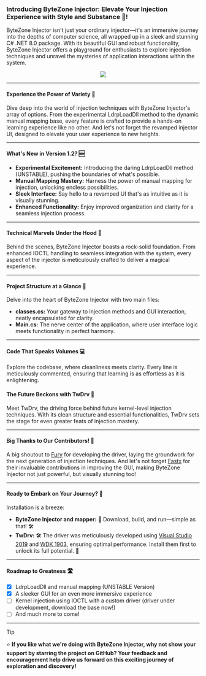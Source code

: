 
### **Introducing ByteZone Injector:** Elevate Your Injection Experience with Style and Substance 🚀!
ByteZone Injector isn't just your ordinary injector—it's an immersive journey into the depths of computer science, all wrapped up in a sleek and stunning C# .NET 8.0 package. With its beautiful GUI and robust functionality, ByteZone Injector offers a playground for enthusiasts to explore injection techniques and unravel the mysteries of application interactions within the system.


<p align="center">
  <img src="https://github.com/byte-zone/ByteZone_Injector/blob/main/images/image_2024-04-19_050846246.png">
</p>

***
#### Experience the Power of Variety 🎨
Dive deep into the world of injection techniques with ByteZone Injector's array of options. From the experimental LdrpLoadDll method to the dynamic manual mapping base, every feature is crafted to provide a hands-on learning experience like no other. And let's not forget the revamped injector UI, designed to elevate your user experience to new heights.
***
#### **What's New in Version 1.2?** 🆕
- **Experimental Excitement:**  Introducing the daring LdrpLoadDll method (UNSTABLE), pushing the boundaries of what's possible.
- **Manual Mapping Mastery:** Harness the power of manual mapping for injection, unlocking endless possibilities.
- **Sleek Interface:** Say hello to a revamped UI that's as intuitive as it is visually stunning.
- **Enhanced Functionality:** Enjoy improved organization and clarity for a seamless injection process.
***
#### Technical Marvels Under the Hood 🔧
Behind the scenes, ByteZone Injector boasts a rock-solid foundation. From enhanced IOCTL handling to seamless integration with the system, every aspect of the injector is meticulously crafted to deliver a magical experience.
***
#### **Project Structure at a Glance** 📁
Delve into the heart of ByteZone Injector with two main files:
- **classes.cs:** Your gateway to injection methods and GUI interaction, neatly encapsulated for clarity.
- **Main.cs:** The nerve center of the application, where user interface logic meets functionality in perfect harmony.
***
#### **Code That Speaks Volumes** 💻
Explore the codebase, where cleanliness meets clarity. Every line is meticulously commented, ensuring that learning is as effortless as it is enlightening.
#### The Future Beckons with TwDrv 🔮
Meet TwDrv, the driving force behind future kernel-level injection techniques. With its clean structure and essential functionalities, TwDrv sets the stage for even greater feats of injection mastery.
***
#### **Big Thanks to Our Contributors!** 🙏
A big shoutout to [Fury](https://github.com/l0x53) for developing the driver, laying the groundwork for the next generation of injection techniques. And let's not forget [Fastx](https://github.com/FastXSkyline) for their invaluable contributions in improving the GUI, making ByteZone Injector not just powerful, but visually stunning too!
***
#### **Ready to Embark on Your Journey?** 🚀
Installation is a breeze:
- **ByteZone Injector and mapper:** 🚀 Download, build, and run—simple as that! 🛠️
- **TwDrv:** 🛠️ The driver was meticulously developed using [Visual Studio 2019](https://my.visualstudio.com/Downloads?q=visual%20studio%202019&wt.mc_id=o~msft~vscom~older-downloads) and [WDK 1903](https://go.microsoft.com/fwlink/?linkid=2085767), ensuring optimal performance. Install them first to unlock its full potential. 🚀

***
#### **Roadmap to Greatness** 🛣️
- [x] LdrpLoadDll and manual mapping (UNSTABLE Version)
- [x] A sleeker GUI for an even more immersive experience
- [ ] Kernel injection using IOCTL with a custom driver (driver under development, download the base now!)
- [ ] And much more to come!
***
> [!TIP]
> ⭐️ **If you like what we're doing with ByteZone Injector, why not show your support by starring the project on GitHub? Your feedback and encouragement help drive us forward on this exciting journey of exploration and discovery!**
